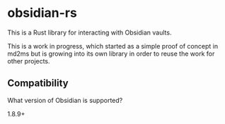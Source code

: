 # obsidian-rs

This is a Rust library for interacting with Obsidian vaults.

This is a work in progress, which started as a simple proof of concept in md2ms but is growing into its own library in order to reuse the work for other projects.


## Compatibility

What version of Obsidian is supported?

1.8.9+
